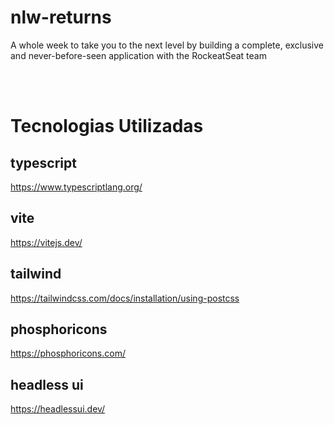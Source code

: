 # nlw-returns
A whole week to take you to the next level by building a complete, exclusive and never-before-seen application with the RockeatSeat team


<br/><br/>

# Tecnologias Utilizadas

## typescript 
https://www.typescriptlang.org/

## vite
https://vitejs.dev/

## tailwind
https://tailwindcss.com/docs/installation/using-postcss

## phosphoricons
https://phosphoricons.com/

## headless ui
https://headlessui.dev/